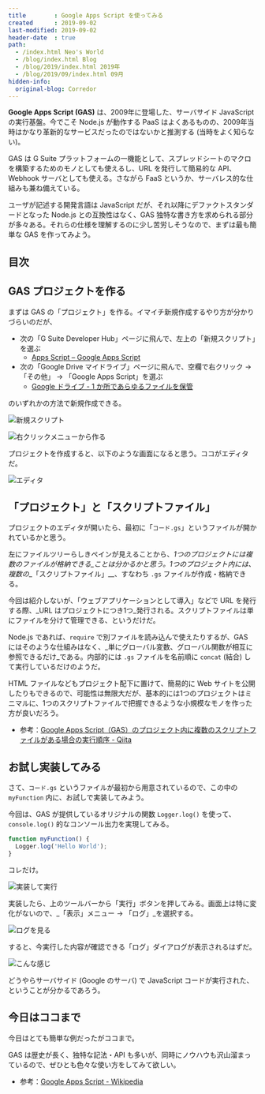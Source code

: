 ```yaml
---
title        : Google Apps Script を使ってみる
created      : 2019-09-02
last-modified: 2019-09-02
header-date  : true
path:
  - /index.html Neo's World
  - /blog/index.html Blog
  - /blog/2019/index.html 2019年
  - /blog/2019/09/index.html 09月
hidden-info:
  original-blog: Corredor
---
```


__Google Apps Script (GAS)__ は、2009年に登場した、サーバサイド JavaScript の実行基盤。今でこそ Node.js が動作する PaaS はよくあるものの、2009年当時はかなり革新的なサービスだったのではないかと推測する (当時をよく知らない)。

GAS は G Suite プラットフォームの一機能として、スプレッドシートのマクロを構築するためのモノとしても使えるし、URL を発行して簡易的な API、Webhook サーバとしても使える。さながら FaaS というか、サーバレス的な仕組みも兼ね備えている。

ユーザが記述する開発言語は JavaScript だが、それ以降にデファクトスタンダードとなった Node.js との互換性はなく、GAS 独特な書き方を求められる部分が多々ある。それらの仕様を理解するのに少し苦労しそうなので、まずは最も簡単な GAS を作ってみよう。

## 目次

## GAS プロジェクトを作る

まずは GAS の「プロジェクト」を作る。イマイチ新規作成するやり方が分かりづらいのだが、

- 次の「G Suite Developer Hub」ページに飛んで、左上の「新規スクリプト」を選ぶ
  - [Apps Script – Google Apps Script](https://script.google.com/home/start)
- 次の「Google Drive マイドライブ」ページに飛んで、空欄で右クリック → 「その他」 → 「Google Apps Script」を選ぶ
  - [Google ドライブ - 1 か所であらゆるファイルを保管](https://drive.google.com/drive/my-drive)

のいずれかの方法で新規作成できる。

![新規スクリプト](02-01-01.png)

![右クリックメニューから作る](02-01-02.png)

プロジェクトを作成すると、以下のような画面になると思う。ココがエディタだ。

![エディタ](02-01-03.png)

## 「プロジェクト」と「スクリプトファイル」

プロジェクトのエディタが開いたら、最初に「`コード.gs`」というファイルが開かれているかと思う。

左にファイルツリーらしきペインが見えることから、_1つのプロジェクトには複数のファイルが格納できる_ことは分かるかと思う。1つのプロジェクト内には、複数の__「スクリプトファイル」__、すなわち `.gs` ファイルが作成・格納できる。

今回は紹介しないが、「ウェブアプリケーションとして導入」などで URL を発行する際、_URL はプロジェクトにつき1つ_発行される。スクリプトファイルは単にファイルを分けて管理できる、というだけだ。

Node.js であれば、`require` で別ファイルを読み込んで使えたりするが、GAS にはそのような仕組みはなく、_単にグローバル変数、グローバル関数が相互に参照できるだけ_である。内部的には `.gs` ファイルを名前順に `concat` (結合) して実行しているだけのようだ。

HTML ファイルなどもプロジェクト配下に置けて、簡易的に Web サイトを公開したりもできるので、可能性は無限大だが、基本的には1つのプロジェクトはミニマルに、1つのスクリプトファイルで把握できるような小規模なモノを作った方が良いだろう。

- 参考：[Google Apps Script（GAS）のプロジェクト内に複数のスクリプトファイルがある場合の実行順序 - Qiita](https://qiita.com/munieru_jp/items/0119ca5ee38caa23b8e4)

## お試し実装してみる

さて、`コード.gs` というファイルが最初から用意されているので、この中の `myFunction` 内に、お試しで実装してみよう。

今回は、GAS が提供しているオリジナルの関数 `Logger.log()` を使って、`console.log()` 的なコンソール出力を実現してみる。

```javascript
function myFunction() {
  Logger.log('Hello World');
}
```

コレだけ。

![実装して実行](02-01-04.png)

実装したら、上のツールバーから「実行」ボタンを押してみる。画面上は特に変化がないので、_「表示」メニュー → 「ログ」_を選択する。

![ログを見る](02-01-05.png)

すると、今実行した内容が確認できる「ログ」ダイアログが表示されるはずだ。

![こんな感じ](02-01-06.png)

どうやらサーバサイド (Google のサーバ) で JavaScript コードが実行された、ということが分かるであろう。

## 今日はココまで

今日はとても簡単な例だったがココまで。

GAS は歴史が長く、独特な記法・API も多いが、同時にノウハウも沢山溜まっているので、ぜひとも色々な使い方をしてみて欲しい。

- 参考：[Google Apps Script - Wikipedia](https://en.wikipedia.org/wiki/Google_Apps_Script)
